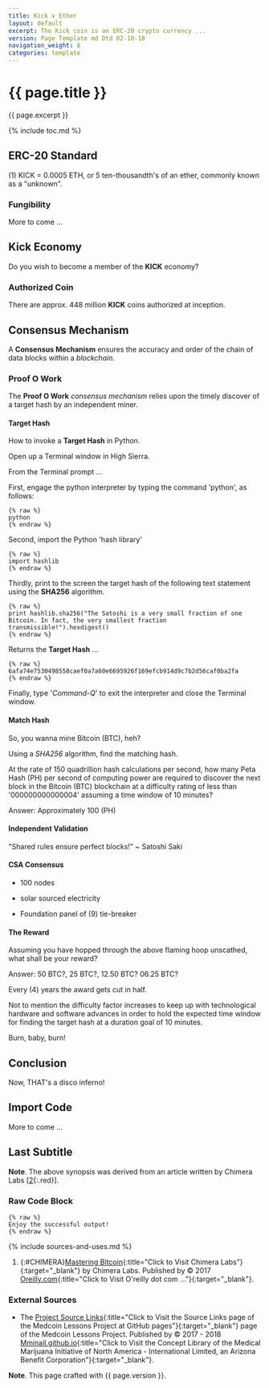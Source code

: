```yaml
---
title: Kick v Ether 
layout: default
excerpt: The Kick coin is an ERC-20 crypto currency ...
version: Page Template md Dtd 02-10-18
navigation_weight: 8
categories: template
---
```

# {{ page.title }}

{{ page.excerpt }}

{% include toc.md %}

## ERC-20 Standard

(1) KICK = 0.0005 ETH, or 5 ten-thousandth's of an ether, commonly known as a "unknown".

### Fungibility

More to come ...

## Kick Economy

Do you wish to become a member of the **KICK** economy?

### Authorized Coin

There are approx. 448 million **KICK** coins authorized at inception.

## Consensus Mechanism

A **Consensus Mechanism** ensures the accuracy and order of the chain of data blocks within a *blockchain*.

### Proof O Work

The **Proof O Work** *consensus mechanism* relies upon the timely discover of a target hash by an independent miner.

#### Target Hash

How to invoke a **Target Hash** in Python.

Open up a Terminal window in High Sierra.

From the Terminal prompt ...

First, engage the python interpreter by typing the command 'python', as follows:

```liquid
{% raw %}
python
{% endraw %}
```

Second, import the Python 'hash library'

```liquid
{% raw %}
import hashlib
{% endraw %}
```

Thirdly, print to the screen the target hash of the following text statement using the **SHA256** algorithm.

```liquid
{% raw %}
print hashlib.sha256("The Satoshi is a very small fraction of one Bitcoin. In fact, the very smallest fraction transmissible!").hexdigest()
{% endraw %}
```

Returns the **Target Hash** ...

```liquid
{% raw %}
6afa74e7530498558caef0a7a60e6695926f169efcb914d9c7b2d56caf0ba2fa
{% endraw %}
```

Finally, type '*Command-Q*' to exit the interpreter and close the Terminal window.

#### Match Hash

So, you wanna mine Bitcoin (BTC), heh?

Using a *SHA256* algorithm, find the matching hash.

At the rate of 150 quadrillion hash calculations per second, how many Peta Hash (PH) per second of computing power are required to discover the next block in the Bitcoin (BTC) blockchain at a difficulty rating of less than '000000000000004' assuming a time window of 10 minutes?

Answer: Approximately 100 (PH)

#### Independent Validation

"Shared rules ensure perfect blocks!" ~ Satoshi Saki

#### CSA Consensus

- 100 nodes

- solar sourced electricity

- Foundation panel of (9) tie-breaker 

#### The Reward

Assuming you have hopped through the above flaming hoop unscathed, what shall be your reward?

Answer: 50 BTC?, 25 BTC?, 12.50 BTC? 06.25 BTC?

Every (4) years the award gets cut in half.

Not to mention the difficulty factor increases to keep up with technological hardware and software advances in order to hold the expected time window for finding the target hash at a duration goal of 10 minutes.

Burn, baby, burn!

## Conclusion

Now, THAT's a disco inferno!

## Import Code

More to come ...

## Last Subtitle

**Note**. The above synopsis was derived from an article written by Chimera Labs [[2](#CHIMERA){:.red}].

### Raw Code Block

```liquid
{% raw %}
Enjoy the successful output!
{% endraw %}
```

{% include sources-and-uses.md %}

1. {:#CHIMERA}[Mastering Bitcoin](https://www.chimera.labs.oreilly.com){:title="Click to Visit Chimera Labs"}{:target="_blank"} by Chimera Labs. Published by © 2017 [Oreilly.com](https://www.oreilly.com){:title="Click to Visit O'reilly dot com ..."}{:target="_blank"}.

### External Sources

- The [Project Source Links](https://mminail.github.io/Medcoin/Source-Medcoin-Links.htm){:title="Click to Visit the Source Links page of the Medcoin Lessons Project at GitHub pages"}{:target="_blank"} page of the Medcoin Lessons Project. Published by © 2017 - 2018 [Mminail.github.io](https://mminail.github.io/){:title="Click to Visit the Concept Library of the Medical Marijuana Initiative of North America - International Limited, an Arizona Benefit Corporation"}{:target="_blank"}.

**Note**. This page crafted with {{ page.version }}.
